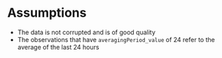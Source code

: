 # Assumptions

* The data is not corrupted and is of good quality
* The observations that have `averagingPeriod_value` of 24 refer to the average of the last 24 hours
